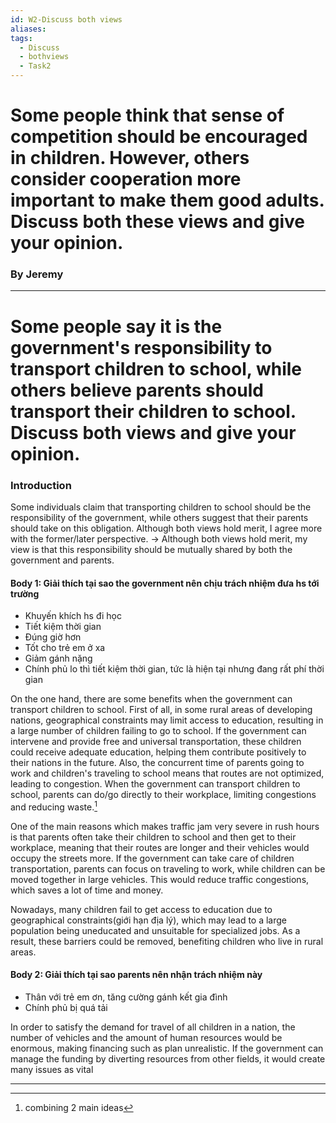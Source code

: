 ```yaml
---
id: W2-Discuss both views
aliases: 
tags:
  - Discuss
  - bothviews
  - Task2
---
```



# Some people think that sense of competition should be encouraged in children. However, others consider cooperation more important to make them good adults. Discuss both these views and give your opinion.

### By Jeremy

---

# Some people say it is the government's responsibility to transport children to school, while others believe parents should transport their children to school. Discuss both views and give your opinion.

### Introduction

Some individuals claim that transporting children to school should be the responsibility of the government, while others suggest that their parents should take on this obligation. Although both views hold merit, I agree more with the former/later perspective. $\to$ Although both views hold merit, my view is that this responsibility should be mutually shared by both the government and parents.

#### Body 1: Giải thích tại sao the government nên chịu trách nhiệm đưa hs tới trường
- Khuyến khích hs đi học
- Tiết kiệm thời gian
- Đúng giờ hơn
- Tốt cho trẻ em ở xa
- Giảm gánh nặng
- Chính phủ lo thì tiết kiệm thời gian, tức là hiện tại nhưng đang rất phí thời gian

On the one hand, there are some benefits when the government can transport children to school. First of all, in some rural areas of developing nations, geographical constraints may limit access to education, resulting in a large number of children failing to go to school. If the government can intervene and provide free and universal transportation, these children could receive adequate education, helping them contribute positively to their nations in the future. Also, the concurrent time of parents going to work and children's traveling to school means that routes are not optimized, leading to congestion. When the government can transport children to school, parents can do/go directly to their workplace, limiting congestions and reducing waste.[^1]



One of the main reasons which makes traffic jam very severe in rush hours is that parents often take their children to school and then get to their workplace, meaning that their routes are longer and their vehicles would occupy the streets more. If the government can take care of children transportation, parents can focus on traveling to work, while children can be moved together in large vehicles. This would reduce traffic congestions, which saves a lot of time and money.

Nowadays, many children fail to get access to education due to geographical constraints(giới hạn địa lý), which may lead to a large population being uneducated and unsuitable for specialized jobs. As a result, these barriers could be removed, benefiting children who live in rural areas. 





#### Body 2: Giải thích tại sao parents nên nhận trách nhiệm này

- Thân với trẻ em ơn, tăng cường gánh kết gia đình
- Chính phủ bị quá tải

In order to satisfy the demand for travel of all children in a nation, the number of vehicles and the amount of human resources would be enormous, making financing such as plan unrealistic. If the government can manage the funding by diverting resources from other fields, it would create many issues as vital


[^1]: combining 2 main ideas


---
